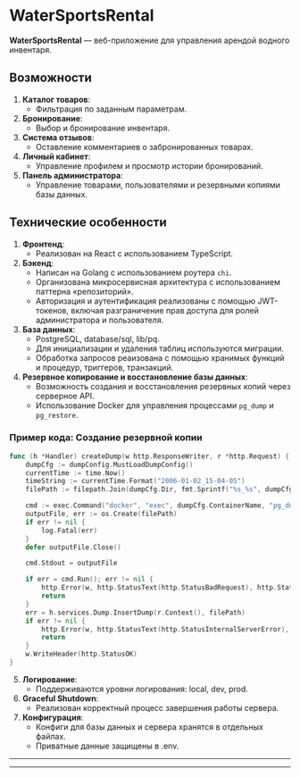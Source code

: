 # WaterSportsRental

**WaterSportsRental** — веб-приложение для управления арендой водного инвентаря.

## Возможности
1. **Каталог товаров**: 
   - Фильтрация по заданным параметрам.
2. **Бронирование**: 
   - Выбор и бронирование инвентаря.
3. **Система отзывов**: 
   - Оставление комментариев о забронированных товарах.
4. **Личный кабинет**: 
   - Управление профилем и просмотр истории бронирований.
5. **Панель администратора**: 
   - Управление товарами, пользователями и резервными копиями базы данных.

## Технические особенности
1. **Фронтенд**:
   - Реализован на React с использованием TypeScript.
2. **Бэкенд**:
   - Написан на Golang с использованием роутера `chi`.
   - Организована микросервисная архитектура с использованием паттерна «репозиторий».
   - Авторизация и аутентификация реализованы с помощью JWT-токенов, включая разграничение прав доступа для ролей администратора и пользователя.
3. **База данных**:
   - PostgreSQL, database/sql, lib/pq.
   - Для инициализации и удаления таблиц используются миграции.
   - Обработка запросов реаизована с помощью хранимых функций и процедур, триггеров, транзакций.
4. **Резервное копирование и восстановление базы данных**:
   - Возможность создания и восстановления резервных копий через серверное API.
   - Использование Docker для управления процессами `pg_dump` и `pg_restore`.

### Пример кода: Создание резервной копии

```go
func (h *Handler) createDump(w http.ResponseWriter, r *http.Request) {
    dumpCfg := dumpConfig.MustLoadDumpConfig()
    currentTime := time.Now()
    timeString := currentTime.Format("2006-01-02_15-04-05")
    filePath := filepath.Join(dumpCfg.Dir, fmt.Sprintf("%s_%s", dumpCfg.Prefix, timeString))

    cmd := exec.Command("docker", "exec", dumpCfg.ContainerName, "pg_dump", "-U", dumpCfg.Username, "-F", "c", dumpCfg.DbName)
    outputFile, err := os.Create(filePath)
    if err != nil {
        log.Fatal(err)
    }
    defer outputFile.Close()

    cmd.Stdout = outputFile

    if err = cmd.Run(); err != nil {
        http.Error(w, http.StatusText(http.StatusBadRequest), http.StatusBadRequest)
        return
    }
    err = h.services.Dump.InsertDump(r.Context(), filePath)
    if err != nil {
        http.Error(w, http.StatusText(http.StatusInternalServerError), http.StatusInternalServerError)
        return
    }
    w.WriteHeader(http.StatusOK)
}
```
5. **Логирование**:
   - Поддерживаются уровни логирования: local, dev, prod.
6. **Graceful Shutdown**:
   - Реализован корректный процесс завершения работы сервера.
7. **Конфигурация**:
   - Конфиги для базы данных и сервера хранятся в отдельных файлах.
   - Приватные данные защищены в .env.

---

---
